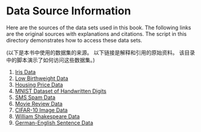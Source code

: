 # Data Source Information

Here are the sources of the data sets used in this book.  The following links are the original sources with explanations and citations.  The script in this directory demonstrates how to access these data sets.

(以下是本书中使用的数据集的来源。 以下链接是解释和引用的原始资料。 该目录中的脚本演示了如何访问这些数据集。)

 1. [Iris Data](http://scikit-learn.org/stable/auto_examples/datasets/plot_iris_dataset.html)
 2. [Low Birthweight Data](https://github.com/nfmcclure/tensorflow_cookbook/raw/master/01_Introduction/07_Working_with_Data_Sources/birthweight_data/birthweight.dat)
 3. [Housing Price Data](https://archive.ics.uci.edu/ml/datasets/Housing)
 4. [MNIST Dataset of Handwritten Digits](http://yann.lecun.com/exdb/mnist/)
 5. [SMS Spam Data](https://archive.ics.uci.edu/ml/datasets/SMS+Spam+Collection)
 6. [Movie Review Data](http://www.cs.cornell.edu/people/pabo/movie-review-data/)
 7. [CIFAR-10 Image Data](http://www.cs.toronto.edu/~kriz/cifar.html)
 8. [William Shakespeare Data](http://www.gutenberg.org/ebooks/100)
 9. [German-English Sentence Data](http://www.manythings.org/anki/)